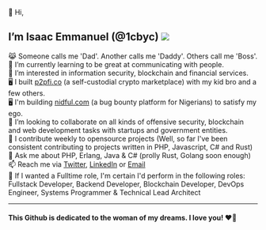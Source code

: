 👋 Hi,
## I’m Isaac Emmanuel (@1cbyc) ![](https://komarev.com/ghpvc/?username=1cbyc&color=blueviolet)

  😹 Someone calls me 'Dad'. Another calls me 'Daddy'. Others call me 'Boss'. <br>
  🌱 I’m currently learning to be great at communicating with people.<br>
  👀 I’m interested in information security, blockchain and financial services.<br>
  🖥 I built [p2pfi.co](https://alpha.p2pfi.co) (a self-custodial crypto marketplace) with my kid bro and a few others.<br>
  🖥 I'm building [nidful.com](https://nidful.com) (a bug bounty platform for Nigerians) to satisfy my ego.<br>
  💞️ I’m looking to collaborate on all kinds of offensive security, blockchain and web development tasks with startups and government entities.<br>
  🔭 I contribute weekly to opensource projects (Well, so far I've been consistent contributing to projects written in PHP, Javascript, C# and Rust) <br>
  🥋 Ask me about PHP, Erlang, Java & C# (prolly Rust, Golang soon enough)<br>
  📫 Reach me via [Twitter](https://twitter.com/1cbyc), [LinkedIn](https://linkedin.com/in/isaacnsisong) or [Email](mailto:ei@nsisong.com) <br>
  🥋 If I wanted a Fulltime role, I'm certain I'd perform in the following roles: Fullstack Developer, Backend Developer, Blockchain Developer, DevOps Engineer, Systems Programmer & Technical Lead Architect<br>

 <!-- 👀 I even have a blog, see https://theirdaddy.com  -->
  

<hr>

#### This Github  is dedicated to the woman of my dreams. I love you! ❤️🌹
